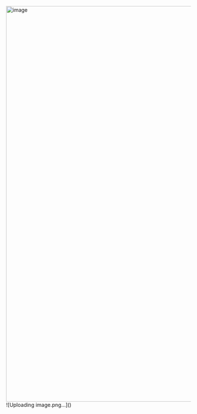 <img width="1919" height="1078" alt="image" src="https://github.com/user-attachments/assets/460f2377-d784-4048-92ff-06bf15dbaef8" />
![Uploading image.png…]()
